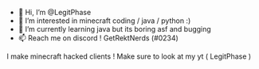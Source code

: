 - 👋 Hi, I’m @LegitPhase
- 👀 I’m interested in minecraft coding / java / python :)
- 🌱 I’m currently learning java but its boring asf and bugging
- 📫 Reach me on discord ! GetRektNerds (#0234)

I make minecraft hacked clients ! Make sure to look at my yt ( LegitPhase )

<!---
LegitPhase/LegitPhase is a ✨ special ✨ repository because its `README.md` (this file) appears on your GitHub profile.
You can click the Preview link to take a look at your changes.
--->

